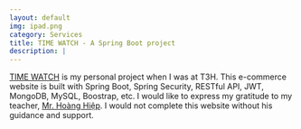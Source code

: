 ```yaml
---
layout: default
img: ipad.png
category: Services
title: TIME WATCH - A Spring Boot project
description: |
---
```

  [TIME WATCH](https://github.com/vegetaz/watch-time) is my personal project when I was at T3H. This e-commerce website is built with Spring Boot, Spring Security, RESTful API, JWT, MongoDB, MySQL, Boostrap, etc. I would like to express my gratitude to my teacher, [Mr. Hoàng Hiệp](https://www.facebook.com/hoanghiep0409/). I would not complete this website without his guidance and support.
